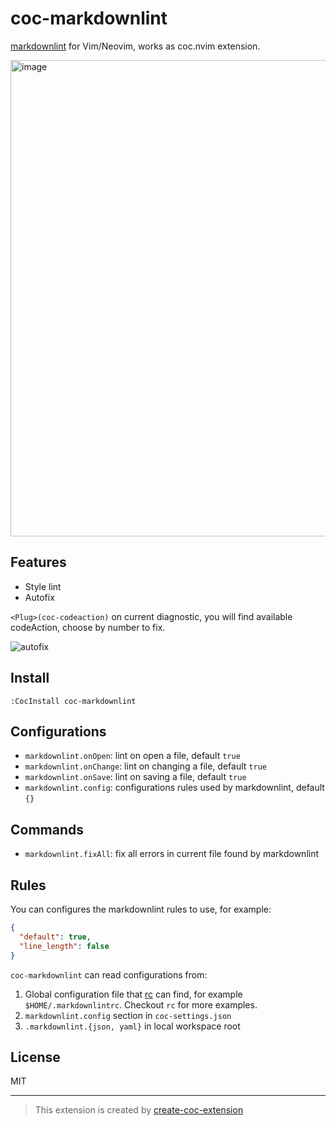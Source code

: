 # coc-markdownlint

[markdownlint](https://github.com/DavidAnson/markdownlint) for Vim/Neovim, works as coc.nvim extension.

<img width="762" alt="image" src="https://user-images.githubusercontent.com/345274/66472846-abe45880-eac0-11e9-8d0a-6b923fbdbee3.png">

## Features

- Style lint
- Autofix

`<Plug>(coc-codeaction)` on current diagnostic, you will find available codeAction, choose by number to fix.

![autofix](https://user-images.githubusercontent.com/345274/66532165-f0afd400-eb40-11e9-99a7-2b30fb03e258.gif)

## Install

`:CocInstall coc-markdownlint`

## Configurations

- `markdownlint.onOpen`: lint on open a file, default `true`
- `markdownlint.onChange`: lint on changing a file, default `true`
- `markdownlint.onSave`: lint on saving a file, default `true`
- `markdownlint.config`: configurations rules used by markdownlint, default `{}`

## Commands

- `markdownlint.fixAll`: fix all errors in current file found by markdownlint

## Rules

You can configures the markdownlint rules to use, for example:

```json
{
  "default": true,
  "line_length": false
}
```

`coc-markdownlint` can read configurations from:

1. Global configuration file that [rc](https://www.npmjs.com/package/rc#standards) can find, for example `$HOME/.markdownlintrc`. Checkout `rc` for more examples.
2. `markdownlint.config` section in `coc-settings.json`
3. `.markdownlint.{json, yaml}` in local workspace root

## License

MIT

---
> This extension is created by [create-coc-extension](https://github.com/fannheyward/create-coc-extension)
